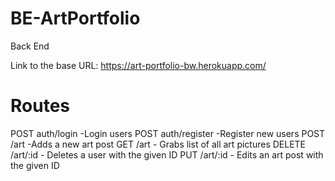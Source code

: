 # BE-ArtPortfolio
Back End 

Link to the base URL: https://art-portfolio-bw.herokuapp.com/

# Routes

POST auth/login -Login users
POST auth/register -Register new users
POST /art -Adds a new art post
GET /art - Grabs list of all art pictures
DELETE /art/:id - Deletes a user with the given ID
PUT /art/:id - Edits an art post with the given ID